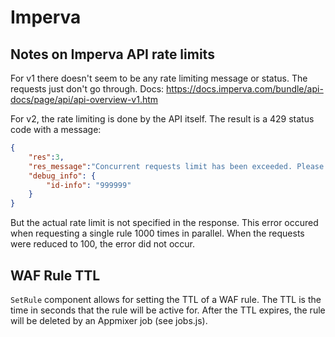 # Imperva

## Notes on Imperva API rate limits
For v1 there doesn't seem to be any rate limiting message or status. The requests just don't go through.
Docs: https://docs.imperva.com/bundle/api-docs/page/api/api-overview-v1.htm

For v2, the rate limiting is done by the API itself. The result is a 429 status code with a message:
```json
{
	"res":3,
	"res_message":"Concurrent requests limit has been exceeded. Please re-send the request later",
	"debug_info": {
		"id-info": "999999"
	}
}
```
But the actual rate limit is not specified in the response. This error occured when requesting a single rule 1000 times in parallel. When the requests were reduced to 100, the error did not occur.

## WAF Rule TTL
`SetRule` component allows for setting the TTL of a WAF rule. The TTL is the time in seconds that the rule will be active for.
After the TTL expires, the rule will be deleted by an Appmixer job (see jobs.js).
